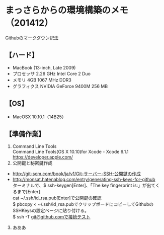 
まっさらからの環境構築のメモ（201412）  
=====================================
[Githubのマークダウン記法](http://codechord.com/2012/01/readme-markdown/ "") 

【ハード】
----------
*	MacBook (13-inch, Late 2009)
*	プロセッサ 2.26 GHz Intel Core 2 Duo
*	メモリ 4GB 1067 MHz DDR3
*	グラフィクス NVIDIA GeForce 9400M 256 MB

【OS】
----------
*	MacOSX 10.10.1（14B25）

【準備作業】
----------
1. Command Line Tools  
Command Line Tools(OS X 10.10)for Xcode - Xcode 6.1.1   
https://developer.apple.com/  
2. 公開鍵と秘密鍵作成  
* http://git-scm.com/book/ja/v1/Git-サーバー-SSH-公開鍵の作成  
* http://monsat.hatenablog.com/entry/generating-ssh-keys-for-github  
ターミナルで、$ ssh-keygen[Enter]、「The key fingerprint is:」が出てくるまで[Enter]  
cat ~/.ssh/id_rsa.pub[Enter]で公開鍵の確認  
$ pbcopy < ~/.ssh/id_rsa.pubでクリップボードにコピーしてGithubのSSHKeysの設定ページに貼り付ける。  
$ ssh -T git@github.comで接続テスト  
3. あああ  

